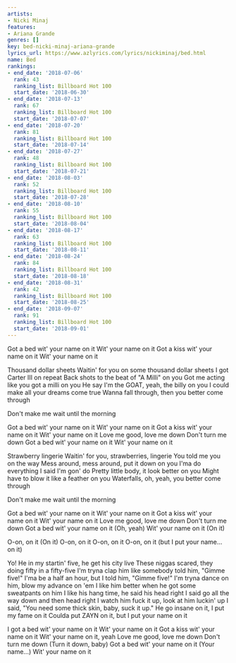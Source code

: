 ```yaml
---
artists:
- Nicki Minaj
features:
- Ariana Grande
genres: []
key: bed-nicki-minaj-ariana-grande
lyrics_url: https://www.azlyrics.com/lyrics/nickiminaj/bed.html
name: Bed
rankings:
- end_date: '2018-07-06'
  rank: 43
  ranking_list: Billboard Hot 100
  start_date: '2018-06-30'
- end_date: '2018-07-13'
  rank: 67
  ranking_list: Billboard Hot 100
  start_date: '2018-07-07'
- end_date: '2018-07-20'
  rank: 81
  ranking_list: Billboard Hot 100
  start_date: '2018-07-14'
- end_date: '2018-07-27'
  rank: 48
  ranking_list: Billboard Hot 100
  start_date: '2018-07-21'
- end_date: '2018-08-03'
  rank: 52
  ranking_list: Billboard Hot 100
  start_date: '2018-07-28'
- end_date: '2018-08-10'
  rank: 55
  ranking_list: Billboard Hot 100
  start_date: '2018-08-04'
- end_date: '2018-08-17'
  rank: 63
  ranking_list: Billboard Hot 100
  start_date: '2018-08-11'
- end_date: '2018-08-24'
  rank: 84
  ranking_list: Billboard Hot 100
  start_date: '2018-08-18'
- end_date: '2018-08-31'
  rank: 42
  ranking_list: Billboard Hot 100
  start_date: '2018-08-25'
- end_date: '2018-09-07'
  rank: 91
  ranking_list: Billboard Hot 100
  start_date: '2018-09-01'
---
```



Got a bed wit' your name on it
Wit' your name on it
Got a kiss wit' your name on it
Wit' your name on it


Thousand dollar sheets
Waitin' for you on some thousand dollar sheets
I got Carter III on repeat
Back shots to the beat of "A Milli" on you
Got me acting like you got a milli on you
He say I'm the GOAT, yeah, the billy on you
I could make all your dreams come true
Wanna fall through, then you better come through


Don't make me wait until the morning

Got a bed wit' your name on it
Wit' your name on it
Got a kiss wit' your name on it
Wit' your name on it
Love me good, love me down
Don't turn me down
Got a bed wit' your name on it
Wit' your name on it


Strawberry lingerie
Waitin' for you, strawberries, lingerie
You told me you on the way
Mess around, mess around, put it down on you
I'ma do everything I said I'm gon' do
Pretty little body, it look better on you
Might have to blow it like a feather on you
Waterfalls, oh, yeah, you better come through


Don't make me wait until the morning

Got a bed wit' your name on it
Wit' your name on it
Got a kiss wit' your name on it
Wit' your name on it
Love me good, love me down
Don't turn me down
Got a bed wit' your name on it (Oh, yeah)
Wit' your name on it (On it)


O-on, on it (On it)
O-on, on it
O-on, on it
O-on, on it (but I put your name... on it)


Yo! He in my startin' five, he get his city live
These niggas scared, they doing fifty in a fifty-five
I'm tryna clap him like somebody told him, "Gimme five!"
I'ma be a half an hour, but I told him, "Gimme five!"
I'm tryna dance on him, blow my advance on 'em
I like him better when he got some sweatpants on him
I like his hang time, he said his head right
I said go all the way down and then head right
I watch him fuck it up, look at him luckin' up
I said, "You need some thick skin, baby, suck it up."
He go insane on it, I put my fame on it
Coulda put ZAYN on it, but I put your name on it


I got a bed wit' your name on it
Wit' your name on it
Got a kiss wit' your name on it
Wit' your name on it, yeah
Love me good, love me down
Don't turn me down (Turn it down, baby)
Got a bed wit' your name on it (Your name...)
Wit' your name on it



